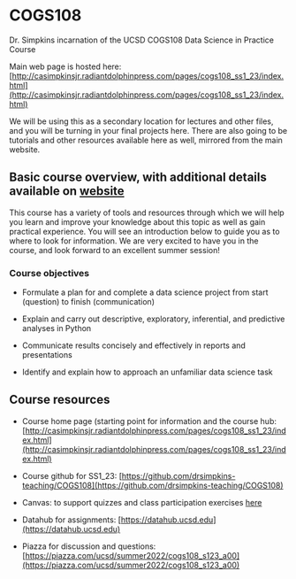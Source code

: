 # COGS108
Dr. Simpkins incarnation of the UCSD COGS108 Data Science in Practice Course

Main web page is hosted here: [http://casimpkinsjr.radiantdolphinpress.com/pages/cogs108_ss1_23/index.html](http://casimpkinsjr.radiantdolphinpress.com/pages/cogs108_ss1_23/index.html)

We will be using this as a secondary location for lectures and other files, and you will be turning in your final projects here. There are also going to be tutorials and other resources available here as well, mirrored from the main website.

## Basic course overview, with additional details available on [website](http://casimpkinsjr.radiantdolphinpress.com/pages/cogs108_ss1_23/index.html)

This course has a variety of tools and resources through which we will help you learn and improve your knowledge about this topic as well as gain practical experience. You will see an introduction below to guide you as to where to look for information. We are very excited to have you in the course, and look forward to an excellent summer session!

### Course objectives

- Formulate a plan for and complete a data science project from start (question) to finish (communication)

- Explain and carry out descriptive, exploratory, inferential, and predictive analyses in Python

- Communicate results concisely and effectively in reports and presentations

- Identify and explain how to approach an unfamiliar data science task

## Course resources

- Course home page (starting point for information and the course hub: [http://casimpkinsjr.radiantdolphinpress.com/pages/cogs108_ss1_23/index.html](http://casimpkinsjr.radiantdolphinpress.com/pages/cogs108_ss1_23/index.html)

- Course github for SS1_23: [https://github.com/drsimpkins-teaching/COGS108](https://github.com/drsimpkins-teaching/COGS108)

- Canvas: to support quizzes and class participation exercises [here](https://canvas.ucsd.edu/courses/47460)

- Datahub for assignments: [https://datahub.ucsd.edu](https://datahub.ucsd.edu)

- Piazza for discussion and questions: [https://piazza.com/ucsd/summer2022/cogs108_s123_a00](https://piazza.com/ucsd/summer2022/cogs108_s123_a00)
